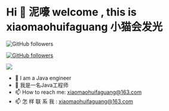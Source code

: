 # Hi 🎉 泥嚎 welcome , this is xiaomaohuifaguang 小猫会发光

![GitHub followers](https://img.shields.io/github/followers/xiaomaohuifaguang?color=green&label=github%E5%85%B3%E6%B3%A8&style=plastic)

[![GitHub followers](https://img.shields.io/static/v1?label=Blog&message=个人博客&color=red)](https://xiaomaohuifaguang.github.io)

![](https://github-readme-stats.vercel.app/api?username=xiaomaohuifaguang&show_icons=true&theme=dark&count_private=true)

- 🌱 I am a Java engineer
- 🌱 我是一名Java工程师
- 📫 How to reach me: xiaomaohuifaguang@163.com
- 📫 怎 样 联 系 我  : xiaomaohuifaguang@163.com
<!--
### Hi there 👋
**xiaomaohuifaguang/xiaomaohuifaguang** is a ✨ _special_ ✨ repository because its `README.md` (this file) appears on your GitHub profile.
![](https://github-readme-stats.vercel.app/api/top-langs/?username=xiaomaohuifaguang&theme=dark&layout=compact)
Here are some ideas to get you started:

- 🔭 I’m currently working on ...
- 🌱 I’m currently learning ...
- 👯 I’m looking to collaborate on ...
- 🤔 I’m looking for help with ...
- 💬 Ask me about ...
- 📫 How to reach me: ...
- 😄 Pronouns: ...
- ⚡ Fun fact: ...
-->
